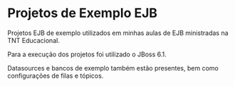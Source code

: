 # Projetos de Exemplo EJB

Projetos EJB de exemplo utilizados em minhas aulas de EJB ministradas na TNT Educacional.

Para a execução dos projetos foi utilizado o JBoss 6.1.

Datasources e bancos de exemplo também estão presentes, bem como configurações de filas e tópicos.

